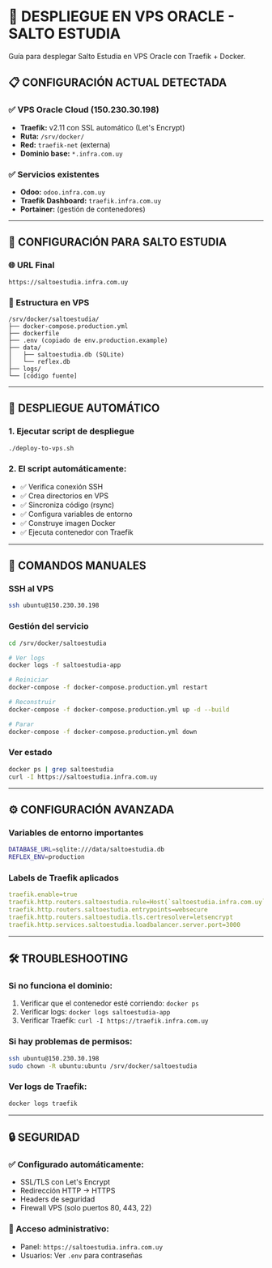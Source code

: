 # 🚀 DESPLIEGUE EN VPS ORACLE - SALTO ESTUDIA

Guía para desplegar Salto Estudia en VPS Oracle con Traefik + Docker.

## 📋 CONFIGURACIÓN ACTUAL DETECTADA

### ✅ VPS Oracle Cloud (150.230.30.198)
- **Traefik:** v2.11 con SSL automático (Let's Encrypt)
- **Ruta:** `/srv/docker/` 
- **Red:** `traefik-net` (externa)
- **Dominio base:** `*.infra.com.uy`

### ✅ Servicios existentes
- **Odoo:** `odoo.infra.com.uy`
- **Traefik Dashboard:** `traefik.infra.com.uy`
- **Portainer:** (gestión de contenedores)

---

## 🎯 CONFIGURACIÓN PARA SALTO ESTUDIA

### 🌐 URL Final
```
https://saltoestudia.infra.com.uy
```

### 📁 Estructura en VPS
```
/srv/docker/saltoestudia/
├── docker-compose.production.yml
├── dockerfile
├── .env (copiado de env.production.example)
├── data/
│   ├── saltoestudia.db (SQLite)
│   └── reflex.db
├── logs/
└── [código fuente]
```

---

## 🚀 DESPLIEGUE AUTOMÁTICO

### 1. Ejecutar script de despliegue
```bash
./deploy-to-vps.sh
```

### 2. El script automáticamente:
- ✅ Verifica conexión SSH
- ✅ Crea directorios en VPS
- ✅ Sincroniza código (rsync)
- ✅ Configura variables de entorno
- ✅ Construye imagen Docker
- ✅ Ejecuta contenedor con Traefik

---

## 🔧 COMANDOS MANUALES

### SSH al VPS
```bash
ssh ubuntu@150.230.30.198
```

### Gestión del servicio
```bash
cd /srv/docker/saltoestudia

# Ver logs
docker logs -f saltoestudia-app

# Reiniciar
docker-compose -f docker-compose.production.yml restart

# Reconstruir
docker-compose -f docker-compose.production.yml up -d --build

# Parar
docker-compose -f docker-compose.production.yml down
```

### Ver estado
```bash
docker ps | grep saltoestudia
curl -I https://saltoestudia.infra.com.uy
```

---

## ⚙️ CONFIGURACIÓN AVANZADA

### Variables de entorno importantes
```bash
DATABASE_URL=sqlite:///data/saltoestudia.db
REFLEX_ENV=production
```

### Labels de Traefik aplicados
```yaml
traefik.enable=true
traefik.http.routers.saltoestudia.rule=Host(`saltoestudia.infra.com.uy`)
traefik.http.routers.saltoestudia.entrypoints=websecure
traefik.http.routers.saltoestudia.tls.certresolver=letsencrypt
traefik.http.services.saltoestudia.loadbalancer.server.port=3000
```

---

## 🛠️ TROUBLESHOOTING

### Si no funciona el dominio:
1. Verificar que el contenedor esté corriendo: `docker ps`
2. Verificar logs: `docker logs saltoestudia-app`
3. Verificar Traefik: `curl -I https://traefik.infra.com.uy`

### Si hay problemas de permisos:
```bash
ssh ubuntu@150.230.30.198
sudo chown -R ubuntu:ubuntu /srv/docker/saltoestudia
```

### Ver logs de Traefik:
```bash
docker logs traefik
```

---

## 🔒 SEGURIDAD

### ✅ Configurado automáticamente:
- SSL/TLS con Let's Encrypt
- Redirección HTTP → HTTPS
- Headers de seguridad
- Firewall VPS (solo puertos 80, 443, 22)

### 🔐 Acceso administrativo:
- Panel: `https://saltoestudia.infra.com.uy`
- Usuarios: Ver `.env` para contraseñas 